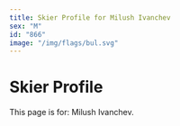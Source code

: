 ```yaml
---
title: Skier Profile for Milush Ivanchev
sex: "M"
id: "866"
image: "/img/flags/bul.svg" 
---
```


# Skier Profile

This page is for: Milush Ivanchev.
    